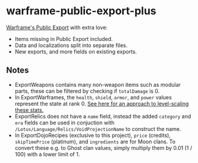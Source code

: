 # warframe-public-export-plus

[Warframe's Public Export](https://github.com/calamity-inc/warframe-public-export) with extra love:
- Items missing in Public Export included.
- Data and localizations split into separate files.
- New exports, and more fields on existing exports.

## Notes

- ExportWeapons contains many non-weapon items such as modular parts, these can be filtered by checking if `totalDamage` is 0.
- In ExportWarframes, the `health`, `shield`, `armor`, and `power` values represent the state at rank 0. [See here for an approach to level-scaling these stats.](https://github.com/Sainan/warframe-build-evaluator/blob/d05257f704e688ec387c697c6768b951cf3d5389/evaluator.pluto#L438-L500)
- ExportRelics does not have a `name` field, instead the added `category` and `era` fields can be used in conjuction with `/Lotus/Language/Relics/VoidProjectionName` to construct the name.
- In ExportDojoRecipes (exclusive to this project), `price` (credits), `skipTimePrice` (platinum), and `ingredients` are for Moon clans. To convert these e.g. to Ghost clan values, simply multiply them by 0.01 (1 / 100) with a lower limit of 1.
